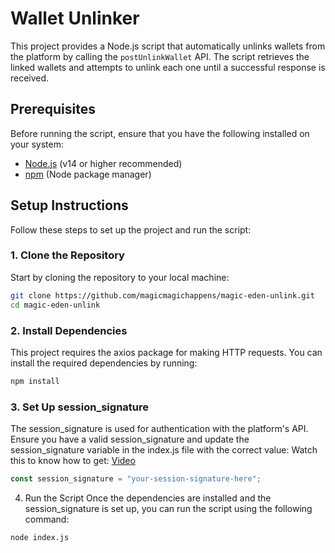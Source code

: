 # Wallet Unlinker

This project provides a Node.js script that automatically unlinks wallets from the platform by calling the `postUnlinkWallet` API. The script retrieves the linked wallets and attempts to unlink each one until a successful response is received.

## Prerequisites

Before running the script, ensure that you have the following installed on your system:

- [Node.js](https://nodejs.org/) (v14 or higher recommended)
- [npm](https://www.npmjs.com/) (Node package manager)

## Setup Instructions

Follow these steps to set up the project and run the script:

### 1. Clone the Repository

Start by cloning the repository to your local machine:

```bash
git clone https://github.com/magicmagichappens/magic-eden-unlink.git
cd magic-eden-unlink
```

### 2. Install Dependencies
This project requires the axios package for making HTTP requests. You can install the required dependencies by running:

```bash
npm install
```

### 3. Set Up session_signature
The session_signature is used for authentication with the platform's API. Ensure you have a valid session_signature and update the session_signature variable in the index.js file with the correct value:
Watch this to know how to get: 
[Video](https://discord.com/channels/907946085014704128/1314823725383942234/1315385634369703987)
```javascript
const session_signature = "your-session-signature-here";
```


4. Run the Script
Once the dependencies are installed and the session_signature is set up, you can run the script using the following command:

```bash
node index.js
```
